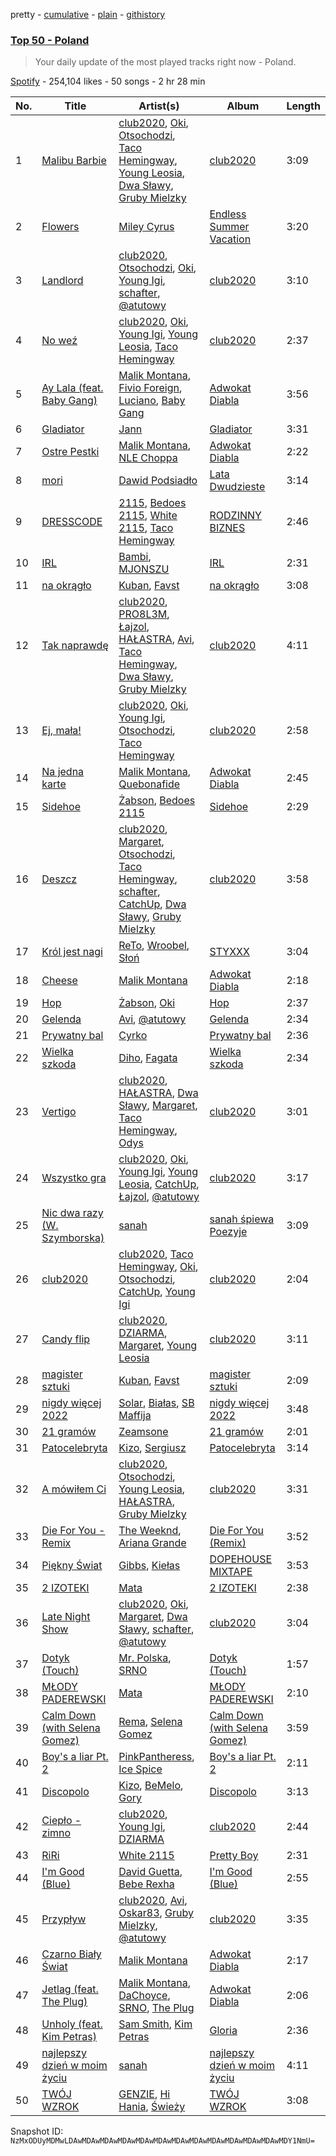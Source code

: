 pretty - [cumulative](/playlists/cumulative/37i9dQZEVXbN6itCcaL3Tt.md) - [plain](/playlists/plain/37i9dQZEVXbN6itCcaL3Tt) - [githistory](https://github.githistory.xyz/mackorone/spotify-playlist-archive/blob/main/playlists/plain/37i9dQZEVXbN6itCcaL3Tt)

### [Top 50 \- Poland](https://open.spotify.com/playlist/37i9dQZEVXbN6itCcaL3Tt)

> Your daily update of the most played tracks right now \- Poland.

[Spotify](https://open.spotify.com/user/spotify) - 254,104 likes - 50 songs - 2 hr 28 min

| No. | Title | Artist(s) | Album | Length |
|---|---|---|---|---|
| 1 | [Malibu Barbie](https://open.spotify.com/track/09bXpqLbPGZum6I4lDcnMX) | [club2020](https://open.spotify.com/artist/1DjrwkyosB44sfSdm6fT6O), [Oki](https://open.spotify.com/artist/1oxn6cQ37twQ7yGnlE3ETd), [Otsochodzi](https://open.spotify.com/artist/4zvO09rVUIVTeALhs6xLoB), [Taco Hemingway](https://open.spotify.com/artist/7CJgLPEqiIRuneZSolpawQ), [Young Leosia](https://open.spotify.com/artist/0iBTVnJ1Sff92zCDujfvyJ), [Dwa Sławy](https://open.spotify.com/artist/1CEONobXawu0XPgPhgTD5a), [Gruby Mielzky](https://open.spotify.com/artist/6f3oixxZSgRKOW2CSqOFqM) | [club2020](https://open.spotify.com/album/7C8H2mwiwBRKFpi5KeGKfT) | 3:09 |
| 2 | [Flowers](https://open.spotify.com/track/4DHcnVTT87F0zZhRPYmZ3B) | [Miley Cyrus](https://open.spotify.com/artist/5YGY8feqx7naU7z4HrwZM6) | [Endless Summer Vacation](https://open.spotify.com/album/0HiZ8fNXwJOQcrf5iflrdz) | 3:20 |
| 3 | [Landlord](https://open.spotify.com/track/6Zqigzh6qzzkJyEuYAR0oh) | [club2020](https://open.spotify.com/artist/1DjrwkyosB44sfSdm6fT6O), [Otsochodzi](https://open.spotify.com/artist/4zvO09rVUIVTeALhs6xLoB), [Oki](https://open.spotify.com/artist/1oxn6cQ37twQ7yGnlE3ETd), [Young Igi](https://open.spotify.com/artist/1yq2JzsqbzFbJ1B7wGOXLc), [schafter](https://open.spotify.com/artist/2aDaFARm4U9hf5DI9Fhbnh), [@atutowy](https://open.spotify.com/artist/53UpeT3katrOaJmhSiRp2a) | [club2020](https://open.spotify.com/album/7C8H2mwiwBRKFpi5KeGKfT) | 3:10 |
| 4 | [No weź](https://open.spotify.com/track/6nKqdZTgE8RyTqwGx6Ow6f) | [club2020](https://open.spotify.com/artist/1DjrwkyosB44sfSdm6fT6O), [Oki](https://open.spotify.com/artist/1oxn6cQ37twQ7yGnlE3ETd), [Young Igi](https://open.spotify.com/artist/1yq2JzsqbzFbJ1B7wGOXLc), [Young Leosia](https://open.spotify.com/artist/0iBTVnJ1Sff92zCDujfvyJ), [Taco Hemingway](https://open.spotify.com/artist/7CJgLPEqiIRuneZSolpawQ) | [club2020](https://open.spotify.com/album/7C8H2mwiwBRKFpi5KeGKfT) | 2:37 |
| 5 | [Ay Lala \(feat\. Baby Gang\)](https://open.spotify.com/track/7IFuCdfzWR9bKgIoOqJE4j) | [Malik Montana](https://open.spotify.com/artist/1Kjs5u8GQf6zCFdTj6SI9E), [Fivio Foreign](https://open.spotify.com/artist/14CHVeJGrR5xgUGQFV5BVM), [Luciano](https://open.spotify.com/artist/3CJKkU0XuElRT1z8rEtIYg), [Baby Gang](https://open.spotify.com/artist/3LvwPiJQJ0da0GurKMToV0) | [Adwokat Diabla](https://open.spotify.com/album/0tUUX9X5xhonVyCPXmHLDf) | 3:56 |
| 6 | [Gladiator](https://open.spotify.com/track/0vbp3qthXlRVsLXTbPrkX1) | [Jann](https://open.spotify.com/artist/61mjebytLODtxAOS9ULCmb) | [Gladiator](https://open.spotify.com/album/64PdJips9zx6e7Qev1Np01) | 3:31 |
| 7 | [Ostre Pestki](https://open.spotify.com/track/7fhFg0wteL4Qy7JzmXwLKH) | [Malik Montana](https://open.spotify.com/artist/1Kjs5u8GQf6zCFdTj6SI9E), [NLE Choppa](https://open.spotify.com/artist/0ErzCpIMyLcjPiwT4elrtZ) | [Adwokat Diabla](https://open.spotify.com/album/0tUUX9X5xhonVyCPXmHLDf) | 2:22 |
| 8 | [mori](https://open.spotify.com/track/2yxPqxHbj1L7vrCpHLtAcG) | [Dawid Podsiadło](https://open.spotify.com/artist/6EB8VE9f7Ut6NOgviN6gDW) | [Lata Dwudzieste](https://open.spotify.com/album/3uRGqDcXI9lulUpYZ3ZFvj) | 3:14 |
| 9 | [DRESSCODE](https://open.spotify.com/track/3Nqxx5fdl3FQlrk3zarRmA) | [2115](https://open.spotify.com/artist/3rnzk5HZE15IjAp0yiP41m), [Bedoes 2115](https://open.spotify.com/artist/0LX2VNf5w4iOHW1yyIqb74), [White 2115](https://open.spotify.com/artist/4nPxrGG7k7aEKmNLsfX4cd), [Taco Hemingway](https://open.spotify.com/artist/7CJgLPEqiIRuneZSolpawQ) | [RODZINNY BIZNES](https://open.spotify.com/album/1GabBOxzyUPjkELZE0b3HS) | 2:46 |
| 10 | [IRL](https://open.spotify.com/track/0Mh7nzWn5BHJSenmaUSEt6) | [Bambi](https://open.spotify.com/artist/5ic8bWWvZHWf0dDBi9ThNk), [MJONSZU](https://open.spotify.com/artist/4h0vqFFUqp5yFQ7K3dyJD8) | [IRL](https://open.spotify.com/album/4Aimo27fuTWEN871U2TQ5H) | 2:31 |
| 11 | [na okrągło](https://open.spotify.com/track/4JmaOG7bfj1uNv8jEUg0Ce) | [Kuban](https://open.spotify.com/artist/2RIWb22QZmud0Ik6Ad7dS1), [Favst](https://open.spotify.com/artist/16TsNPlesuA1R9kPLS6nta) | [na okrągło](https://open.spotify.com/album/27zm8Roybp6es20WcH2uRd) | 3:08 |
| 12 | [Tak naprawdę](https://open.spotify.com/track/41w6ltCbsfGBfvtPjnoClr) | [club2020](https://open.spotify.com/artist/1DjrwkyosB44sfSdm6fT6O), [PRO8L3M](https://open.spotify.com/artist/7v49oVVUhvIQG5EK0jkcF7), [Łajzol](https://open.spotify.com/artist/1nwcBZHeNpgC6OnXGl3wEz), [HAŁASTRA](https://open.spotify.com/artist/0NRJ3fz8s0ghIVciOUvnfm), [Avi](https://open.spotify.com/artist/5NmRijhUHZnaADekOLcOyl), [Taco Hemingway](https://open.spotify.com/artist/7CJgLPEqiIRuneZSolpawQ), [Dwa Sławy](https://open.spotify.com/artist/1CEONobXawu0XPgPhgTD5a), [Gruby Mielzky](https://open.spotify.com/artist/6f3oixxZSgRKOW2CSqOFqM) | [club2020](https://open.spotify.com/album/7C8H2mwiwBRKFpi5KeGKfT) | 4:11 |
| 13 | [Ej, mała!](https://open.spotify.com/track/1665EkzeTTVQPc54hX6TJ2) | [club2020](https://open.spotify.com/artist/1DjrwkyosB44sfSdm6fT6O), [Oki](https://open.spotify.com/artist/1oxn6cQ37twQ7yGnlE3ETd), [Young Igi](https://open.spotify.com/artist/1yq2JzsqbzFbJ1B7wGOXLc), [Otsochodzi](https://open.spotify.com/artist/4zvO09rVUIVTeALhs6xLoB), [Taco Hemingway](https://open.spotify.com/artist/7CJgLPEqiIRuneZSolpawQ) | [club2020](https://open.spotify.com/album/7C8H2mwiwBRKFpi5KeGKfT) | 2:58 |
| 14 | [Na jedna karte](https://open.spotify.com/track/5zHaIvcanpq4U1ygGWyEyz) | [Malik Montana](https://open.spotify.com/artist/1Kjs5u8GQf6zCFdTj6SI9E), [Quebonafide](https://open.spotify.com/artist/1fxbULcd6ryMNc1usHoP0R) | [Adwokat Diabla](https://open.spotify.com/album/0tUUX9X5xhonVyCPXmHLDf) | 2:45 |
| 15 | [Sidehoe](https://open.spotify.com/track/5qgsgQgtzY6WG6VTBpe8Oq) | [Żabson](https://open.spotify.com/artist/0QR764k0D36npmTMWx5bft), [Bedoes 2115](https://open.spotify.com/artist/0LX2VNf5w4iOHW1yyIqb74) | [Sidehoe](https://open.spotify.com/album/2wvD4lW5ufIAlQcuy2Jbof) | 2:29 |
| 16 | [Deszcz](https://open.spotify.com/track/33HgPbip48TE0sFcWtqX8u) | [club2020](https://open.spotify.com/artist/1DjrwkyosB44sfSdm6fT6O), [Margaret](https://open.spotify.com/artist/6aGmKxXoKrSdovRUn8MBhZ), [Otsochodzi](https://open.spotify.com/artist/4zvO09rVUIVTeALhs6xLoB), [Taco Hemingway](https://open.spotify.com/artist/7CJgLPEqiIRuneZSolpawQ), [schafter](https://open.spotify.com/artist/2aDaFARm4U9hf5DI9Fhbnh), [CatchUp](https://open.spotify.com/artist/14M41VoNuxxvBXaigqZ9D9), [Dwa Sławy](https://open.spotify.com/artist/1CEONobXawu0XPgPhgTD5a), [Gruby Mielzky](https://open.spotify.com/artist/6f3oixxZSgRKOW2CSqOFqM) | [club2020](https://open.spotify.com/album/7C8H2mwiwBRKFpi5KeGKfT) | 3:58 |
| 17 | [Król jest nagi](https://open.spotify.com/track/3ebV1wNl0sJZUMkS7T7K2g) | [ReTo](https://open.spotify.com/artist/6QfFTZJHFSe9Xyes6DkAli), [Wroobel](https://open.spotify.com/artist/1ulO81VOUFqMTv0suMjXOS), [Słoń](https://open.spotify.com/artist/0wm6v5GU6VbR1wtsm0YiTV) | [STYXXX](https://open.spotify.com/album/0jK4Jnbd1PylwYTh8SJkS7) | 3:04 |
| 18 | [Cheese](https://open.spotify.com/track/5gjzNzVauzweSGnH8EcCJt) | [Malik Montana](https://open.spotify.com/artist/1Kjs5u8GQf6zCFdTj6SI9E) | [Adwokat Diabla](https://open.spotify.com/album/0tUUX9X5xhonVyCPXmHLDf) | 2:18 |
| 19 | [Hop](https://open.spotify.com/track/6KdJ4FS5l7OOi73CGgtEM3) | [Żabson](https://open.spotify.com/artist/0QR764k0D36npmTMWx5bft), [Oki](https://open.spotify.com/artist/1oxn6cQ37twQ7yGnlE3ETd) | [Hop](https://open.spotify.com/album/2ZdUQDDDPUAWxX4zHj2Mq9) | 2:37 |
| 20 | [Gelenda](https://open.spotify.com/track/4HrdpcNAQ7HJMGggot07Rs) | [Avi](https://open.spotify.com/artist/5NmRijhUHZnaADekOLcOyl), [@atutowy](https://open.spotify.com/artist/53UpeT3katrOaJmhSiRp2a) | [Gelenda](https://open.spotify.com/album/2Z56nY7iJ2lZJHHSb1QVei) | 2:34 |
| 21 | [Prywatny bal](https://open.spotify.com/track/2VYT8yaxvwXyRvAWZqM7Ws) | [Cyrko](https://open.spotify.com/artist/5CbbOjtGnLPHyQj6ml7WLL) | [Prywatny bal](https://open.spotify.com/album/2ADRJFVJslXpQQ6tjbq3UJ) | 2:36 |
| 22 | [Wielka szkoda](https://open.spotify.com/track/1zwN0wYkc1uGVJHmcNqvBF) | [Diho](https://open.spotify.com/artist/6PcYcDQ7UCL4U5PopumiWY), [Fagata](https://open.spotify.com/artist/0zzP72k8pbLySGH1TPUZW8) | [Wielka szkoda](https://open.spotify.com/album/4pKzTSCKXIIzSJFGa4UJR2) | 2:34 |
| 23 | [Vertigo](https://open.spotify.com/track/1IssVm8CjOsNkoaBBZrqGn) | [club2020](https://open.spotify.com/artist/1DjrwkyosB44sfSdm6fT6O), [HAŁASTRA](https://open.spotify.com/artist/0NRJ3fz8s0ghIVciOUvnfm), [Dwa Sławy](https://open.spotify.com/artist/1CEONobXawu0XPgPhgTD5a), [Margaret](https://open.spotify.com/artist/6aGmKxXoKrSdovRUn8MBhZ), [Taco Hemingway](https://open.spotify.com/artist/7CJgLPEqiIRuneZSolpawQ), [Odys](https://open.spotify.com/artist/6AatL3YtstbqZymDDoxLYm) | [club2020](https://open.spotify.com/album/7C8H2mwiwBRKFpi5KeGKfT) | 3:01 |
| 24 | [Wszystko gra](https://open.spotify.com/track/2QXUsyZFCZ337DZjclmPFS) | [club2020](https://open.spotify.com/artist/1DjrwkyosB44sfSdm6fT6O), [Oki](https://open.spotify.com/artist/1oxn6cQ37twQ7yGnlE3ETd), [Young Igi](https://open.spotify.com/artist/1yq2JzsqbzFbJ1B7wGOXLc), [Young Leosia](https://open.spotify.com/artist/0iBTVnJ1Sff92zCDujfvyJ), [CatchUp](https://open.spotify.com/artist/14M41VoNuxxvBXaigqZ9D9), [Łajzol](https://open.spotify.com/artist/1nwcBZHeNpgC6OnXGl3wEz), [@atutowy](https://open.spotify.com/artist/53UpeT3katrOaJmhSiRp2a) | [club2020](https://open.spotify.com/album/7C8H2mwiwBRKFpi5KeGKfT) | 3:17 |
| 25 | [Nic dwa razy \(W\. Szymborska\)](https://open.spotify.com/track/384lHduuDsrR4HPUwR3fG4) | [sanah](https://open.spotify.com/artist/0TMvoNR0AIJV138mHY6jdE) | [sanah śpiewa Poezyje](https://open.spotify.com/album/4SZGigZqeHALaTyIrYisrv) | 3:09 |
| 26 | [club2020](https://open.spotify.com/track/3KJykNgI7TNt021kxuwmZN) | [club2020](https://open.spotify.com/artist/1DjrwkyosB44sfSdm6fT6O), [Taco Hemingway](https://open.spotify.com/artist/7CJgLPEqiIRuneZSolpawQ), [Oki](https://open.spotify.com/artist/1oxn6cQ37twQ7yGnlE3ETd), [Otsochodzi](https://open.spotify.com/artist/4zvO09rVUIVTeALhs6xLoB), [CatchUp](https://open.spotify.com/artist/14M41VoNuxxvBXaigqZ9D9), [Young Igi](https://open.spotify.com/artist/1yq2JzsqbzFbJ1B7wGOXLc) | [club2020](https://open.spotify.com/album/7C8H2mwiwBRKFpi5KeGKfT) | 2:04 |
| 27 | [Candy flip](https://open.spotify.com/track/3iIu8fcVztSKU1uiz5xfuc) | [club2020](https://open.spotify.com/artist/1DjrwkyosB44sfSdm6fT6O), [DZIARMA](https://open.spotify.com/artist/6LwJ1zgqEFyIwXzDD44Qsn), [Margaret](https://open.spotify.com/artist/6aGmKxXoKrSdovRUn8MBhZ), [Young Leosia](https://open.spotify.com/artist/0iBTVnJ1Sff92zCDujfvyJ) | [club2020](https://open.spotify.com/album/7C8H2mwiwBRKFpi5KeGKfT) | 3:11 |
| 28 | [magister sztuki](https://open.spotify.com/track/1sQqDjbK3WcL0YCWb5t8jt) | [Kuban](https://open.spotify.com/artist/2RIWb22QZmud0Ik6Ad7dS1), [Favst](https://open.spotify.com/artist/16TsNPlesuA1R9kPLS6nta) | [magister sztuki](https://open.spotify.com/album/5QjZEBY9WELhCQ2tOksiUT) | 2:09 |
| 29 | [nigdy więcej 2022](https://open.spotify.com/track/6BCqzFZ2is57XTs2kSMVWq) | [Solar](https://open.spotify.com/artist/1KJvuZHmkpnrjIyTLhhwpb), [Białas](https://open.spotify.com/artist/2ufQfSFDFXfMS7MEMzdGZE), [SB Maffija](https://open.spotify.com/artist/0AEQNlJAZeghMaFyIYfrQG) | [nigdy więcej 2022](https://open.spotify.com/album/4Zh0KGSolRFUL55kEnsNJ5) | 3:48 |
| 30 | [21 gramów](https://open.spotify.com/track/7hjgi04fCipBXq5NAB1ulo) | [Zeamsone](https://open.spotify.com/artist/1FdfWn1DrRwWDtRK8faYKY) | [21 gramów](https://open.spotify.com/album/3eYaSWOJrnkDpEbeWfZYHB) | 2:01 |
| 31 | [Patocelebryta](https://open.spotify.com/track/3nn1Mv6qPxnWYGYgwM0QW0) | [Kizo](https://open.spotify.com/artist/2IHoZ3RrDJIikMRsYgHjhy), [Sergiusz](https://open.spotify.com/artist/3vsRnplSphnC5VPIJgvUl0) | [Patocelebryta](https://open.spotify.com/album/28oMY1PWkfD2IZsWWfJ95o) | 3:14 |
| 32 | [A mówiłem Ci](https://open.spotify.com/track/2qBC8gjqB8gvQ5Ttq0pFQ3) | [club2020](https://open.spotify.com/artist/1DjrwkyosB44sfSdm6fT6O), [Otsochodzi](https://open.spotify.com/artist/4zvO09rVUIVTeALhs6xLoB), [Young Leosia](https://open.spotify.com/artist/0iBTVnJ1Sff92zCDujfvyJ), [HAŁASTRA](https://open.spotify.com/artist/0NRJ3fz8s0ghIVciOUvnfm), [Gruby Mielzky](https://open.spotify.com/artist/6f3oixxZSgRKOW2CSqOFqM) | [club2020](https://open.spotify.com/album/7C8H2mwiwBRKFpi5KeGKfT) | 3:31 |
| 33 | [Die For You \- Remix](https://open.spotify.com/track/7oDd86yk8itslrA9HRP2ki) | [The Weeknd](https://open.spotify.com/artist/1Xyo4u8uXC1ZmMpatF05PJ), [Ariana Grande](https://open.spotify.com/artist/66CXWjxzNUsdJxJ2JdwvnR) | [Die For You \(Remix\)](https://open.spotify.com/album/6Exo0MYoL3XammoTDeihFy) | 3:52 |
| 34 | [Piękny Świat](https://open.spotify.com/track/3f9Ugg030LDe0p6ospTORC) | [Gibbs](https://open.spotify.com/artist/1T4HxOYolAEb5PadIVKdWZ), [Kiełas](https://open.spotify.com/artist/0mnfjy5rfAQk4dFCiKeaAI) | [DOPEHOUSE MIXTAPE](https://open.spotify.com/album/6ELqUBxrTSFFjaTratUXMI) | 3:53 |
| 35 | [2 IZOTEKI](https://open.spotify.com/track/6NQ83ioZQLARpVmW3mVA7C) | [Mata](https://open.spotify.com/artist/0MIG6gMcQTSvFbKvUwK0id) | [2 IZOTEKI](https://open.spotify.com/album/16mdDaDKY0X8Kg1NusHtPC) | 2:38 |
| 36 | [Late Night Show](https://open.spotify.com/track/56ERyz6Fc7vBke1UXou7Oo) | [club2020](https://open.spotify.com/artist/1DjrwkyosB44sfSdm6fT6O), [Oki](https://open.spotify.com/artist/1oxn6cQ37twQ7yGnlE3ETd), [Margaret](https://open.spotify.com/artist/6aGmKxXoKrSdovRUn8MBhZ), [Dwa Sławy](https://open.spotify.com/artist/1CEONobXawu0XPgPhgTD5a), [schafter](https://open.spotify.com/artist/2aDaFARm4U9hf5DI9Fhbnh), [@atutowy](https://open.spotify.com/artist/53UpeT3katrOaJmhSiRp2a) | [club2020](https://open.spotify.com/album/7C8H2mwiwBRKFpi5KeGKfT) | 3:04 |
| 37 | [Dotyk \(Touch\)](https://open.spotify.com/track/6UOHjZeSsR2buBhgGOWFc5) | [Mr\. Polska](https://open.spotify.com/artist/1A6HQzOvtGaCYihOuIKjE6), [SRNO](https://open.spotify.com/artist/0Kwf0zcciIFGLCKiqNcO6Q) | [Dotyk \(Touch\)](https://open.spotify.com/album/6XnNf4aM00NPAyuWxnyqlV) | 1:57 |
| 38 | [MŁODY PADEREWSKI](https://open.spotify.com/track/05MYJf19LSo2E1lZ0RrMAC) | [Mata](https://open.spotify.com/artist/0MIG6gMcQTSvFbKvUwK0id) | [MŁODY PADEREWSKI](https://open.spotify.com/album/4qN47N0th8re2Xi09s3fss) | 2:10 |
| 39 | [Calm Down \(with Selena Gomez\)](https://open.spotify.com/track/0WtM2NBVQNNJLh6scP13H8) | [Rema](https://open.spotify.com/artist/46pWGuE3dSwY3bMMXGBvVS), [Selena Gomez](https://open.spotify.com/artist/0C8ZW7ezQVs4URX5aX7Kqx) | [Calm Down \(with Selena Gomez\)](https://open.spotify.com/album/2b2GHWESCWEuHiCZ2Skedp) | 3:59 |
| 40 | [Boy's a liar Pt\. 2](https://open.spotify.com/track/6AQbmUe0Qwf5PZnt4HmTXv) | [PinkPantheress](https://open.spotify.com/artist/78rUTD7y6Cy67W1RVzYs7t), [Ice Spice](https://open.spotify.com/artist/3LZZPxNDGDFVSIPqf4JuEf) | [Boy's a liar Pt\. 2](https://open.spotify.com/album/6cVfHBcp3AdpYY0bBglkLN) | 2:11 |
| 41 | [Discopolo](https://open.spotify.com/track/09m29we7x9tgxyo6f3OQ87) | [Kizo](https://open.spotify.com/artist/2IHoZ3RrDJIikMRsYgHjhy), [BeMelo](https://open.spotify.com/artist/58n40EtcUlarXICnPb9ohx), [Gory](https://open.spotify.com/artist/7ubpSmIID5osd0LZkksfnQ) | [Discopolo](https://open.spotify.com/album/7f5COz1uzLJ3Yy7WzH2HUz) | 3:13 |
| 42 | [Ciepło \- zimno](https://open.spotify.com/track/0e4EQexvx99Ubvlce1KuKT) | [club2020](https://open.spotify.com/artist/1DjrwkyosB44sfSdm6fT6O), [Young Igi](https://open.spotify.com/artist/1yq2JzsqbzFbJ1B7wGOXLc), [DZIARMA](https://open.spotify.com/artist/6LwJ1zgqEFyIwXzDD44Qsn) | [club2020](https://open.spotify.com/album/7C8H2mwiwBRKFpi5KeGKfT) | 2:44 |
| 43 | [RiRi](https://open.spotify.com/track/5YvL3ytkusKcM5ozxD9fKN) | [White 2115](https://open.spotify.com/artist/4nPxrGG7k7aEKmNLsfX4cd) | [Pretty Boy](https://open.spotify.com/album/01S7gAvH21k1qlD2jilmPQ) | 2:31 |
| 44 | [I'm Good \(Blue\)](https://open.spotify.com/track/4uUG5RXrOk84mYEfFvj3cK) | [David Guetta](https://open.spotify.com/artist/1Cs0zKBU1kc0i8ypK3B9ai), [Bebe Rexha](https://open.spotify.com/artist/64M6ah0SkkRsnPGtGiRAbb) | [I'm Good \(Blue\)](https://open.spotify.com/album/7M842DMhYVALrXsw3ty7B3) | 2:55 |
| 45 | [Przypływ](https://open.spotify.com/track/34cApnF3mzQP4nQUPlVHKs) | [club2020](https://open.spotify.com/artist/1DjrwkyosB44sfSdm6fT6O), [Avi](https://open.spotify.com/artist/5NmRijhUHZnaADekOLcOyl), [Oskar83](https://open.spotify.com/artist/7BIHYaTeyOxOKV7EyHF0Z4), [Gruby Mielzky](https://open.spotify.com/artist/6f3oixxZSgRKOW2CSqOFqM), [@atutowy](https://open.spotify.com/artist/53UpeT3katrOaJmhSiRp2a) | [club2020](https://open.spotify.com/album/7C8H2mwiwBRKFpi5KeGKfT) | 3:35 |
| 46 | [Czarno Biały Świat](https://open.spotify.com/track/6G2loWzoNVR65S0zOzKnGL) | [Malik Montana](https://open.spotify.com/artist/1Kjs5u8GQf6zCFdTj6SI9E) | [Adwokat Diabla](https://open.spotify.com/album/0tUUX9X5xhonVyCPXmHLDf) | 2:17 |
| 47 | [Jetlag \(feat\. The Plug\)](https://open.spotify.com/track/5YaCldPPMNiFL9jSxeyoFM) | [Malik Montana](https://open.spotify.com/artist/1Kjs5u8GQf6zCFdTj6SI9E), [DaChoyce](https://open.spotify.com/artist/6nStjcAtMWhraEtrTrePkl), [SRNO](https://open.spotify.com/artist/0Kwf0zcciIFGLCKiqNcO6Q), [The Plug](https://open.spotify.com/artist/5r3fI2q1YU3QyVP7oncOQ9) | [Adwokat Diabla](https://open.spotify.com/album/0tUUX9X5xhonVyCPXmHLDf) | 2:06 |
| 48 | [Unholy \(feat\. Kim Petras\)](https://open.spotify.com/track/0NZPBYD5qbEWRs3PrGiRkT) | [Sam Smith](https://open.spotify.com/artist/2wY79sveU1sp5g7SokKOiI), [Kim Petras](https://open.spotify.com/artist/3Xt3RrJMFv5SZkCfUE8C1J) | [Gloria](https://open.spotify.com/album/3Uq1jNGnD412ZvCb6j2DKV) | 2:36 |
| 49 | [najlepszy dzień w moim życiu](https://open.spotify.com/track/1U5tyGeq6tFW6WNTmPluvx) | [sanah](https://open.spotify.com/artist/0TMvoNR0AIJV138mHY6jdE) | [najlepszy dzień w moim życiu](https://open.spotify.com/album/1OZUaI8foVsLMTOIdWQx7C) | 4:11 |
| 50 | [TWÓJ WZROK](https://open.spotify.com/track/4AqDNYLDdAUkLp57vzBtLz) | [GENZIE](https://open.spotify.com/artist/66NiiFgb74HLBN1A5ylO5t), [Hi Hania](https://open.spotify.com/artist/0kKd8tAFuoSpZ3zXe5vgkH), [Świeży](https://open.spotify.com/artist/1EIiX3fde2dGnFkYH3527s) | [TWÓJ WZROK](https://open.spotify.com/album/3erTapSt7iQVCYCCSpt2VS) | 3:08 |

Snapshot ID: `NzMxODUyMDMwLDAwMDAwMDAwMDAwMDAwMDAwMDAwMDAwMDAwMDAwMDAwMDAwMDY1NmU=`
